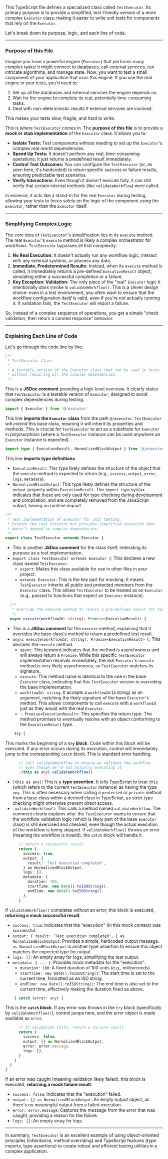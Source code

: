 This TypeScript file defines a specialized class called `TestExecutor`. Its primary purpose is to provide a simplified, test-friendly version of a more complex `Executor` class, making it easier to write unit tests for components that rely on the `Executor`.

Let's break down its purpose, logic, and each line of code.

---

### Purpose of this File

Imagine you have a powerful engine (`Executor`) that performs many complex tasks: it might connect to databases, call external services, run intricate algorithms, and manage state. Now, you want to test a small component of your application that *uses* this engine. If you use the real engine in your tests, you'd need to:

1.  Set up all the databases and external services the engine depends on.
2.  Wait for the engine to complete its real, potentially time-consuming tasks.
3.  Deal with non-deterministic results if external services are involved.

This makes your tests slow, fragile, and hard to write.

This is where `TestExecutor` comes in. The **purpose of this file** is to provide a **mock or stub implementation** of the `Executor` class. It allows you to:

*   **Isolate Tests:** Test components without needing to set up the `Executor`'s complex real-world dependencies.
*   **Speed Up Tests:** It doesn't perform any real, time-consuming operations; it just returns a predefined result immediately.
*   **Control Test Outcomes:** You can configure the `TestExecutor` (or, as seen here, it's hardcoded) to return specific success or failure results, ensuring predictable test scenarios.
*   **Verify Interactions:** Even though it doesn't execute fully, it can still verify that certain internal methods (like `validateWorkflow`) were called.

In essence, it acts like a stand-in for the real `Executor` during testing, allowing your tests to focus solely on the logic of the component *using* the `Executor`, rather than the `Executor` itself.

---

### Simplifying Complex Logic

The core idea of `TestExecutor`'s simplification lies in its `execute` method. The real `Executor`'s `execute` method is likely a complex orchestrator for workflows. `TestExecutor` bypasses all that complexity:

1.  **No Real Execution:** It doesn't actually run any workflow logic, interact with any external systems, or process any data.
2.  **Immediate, Predetermined Results:** Instead, when its `execute` method is called, it immediately returns a pre-defined `ExecutionResult` object, simulating either a successful completion or a failure.
3.  **Key Exception: Validation:** The only piece of the "real" `Executor` logic it intentionally *does* invoke is `validateWorkflow()`. This is a clever design choice: even in a test environment, you often want to ensure that the workflow configuration *itself* is valid, even if you're not actually running it. If validation fails, the `TestExecutor` will report a failure.

So, instead of a complex sequence of operations, you get a simple "check validation, then return a canned response" behavior.

---

### Explaining Each Line of Code

Let's go through the code line by line:

```typescript
/**
 * TestExecutor Class
 *
 * A testable version of the Executor class that can be used in tests
 * without requiring all the complex dependencies.
 */
```
This is a **JSDoc comment** providing a high-level overview. It clearly states that `TestExecutor` is a testable version of `Executor`, designed to avoid complex dependencies during testing.

```typescript
import { Executor } from '@/executor'
```
This line **imports the `Executor` class** from the path `@/executor`. `TestExecutor` will *extend* this base class, meaning it will inherit its properties and methods. This is crucial for `TestExecutor` to act as a substitute for `Executor` in polymorphism (where a `TestExecutor` instance can be used anywhere an `Executor` instance is expected).

```typescript
import type { ExecutionResult, NormalizedBlockOutput } from '@/executor/types'
```
This line **imports type definitions**.
*   `ExecutionResult`: This type likely defines the structure of the object that the `execute` method is expected to return (e.g., `success`, `output`, `error`, `logs`, `metadata`).
*   `NormalizedBlockOutput`: This type likely defines the structure of the `output` property within `ExecutionResult`.
The `import type` syntax indicates that these are only used for type checking during development and compilation, and are completely removed from the JavaScript output, having no runtime impact.

```typescript
/**
 * Test implementation of Executor for unit testing.
 * Extends the real Executor but provides simplified execution that
 * doesn't depend on complex dependencies.
 */
export class TestExecutor extends Executor {
```
*   This is another **JSDoc comment** for the class itself, reiterating its purpose as a test implementation.
*   `export class TestExecutor extends Executor {`: This declares a new class named `TestExecutor`.
    *   `export`: Makes this class available for use in other files in your project.
    *   `extends Executor`: This is the key part for mocking. It means `TestExecutor` inherits all public and protected members from the `Executor` class. This allows `TestExecutor` to be treated as an `Executor` (e.g., passed to functions that expect an `Executor` instance).

```typescript
  /**
   * Override the execute method to return a pre-defined result for testing
   */
  async execute(workflowId: string): Promise<ExecutionResult> {
```
*   This is a **JSDoc comment** for the `execute` method, explaining that it overrides the base class's method to return a predefined test result.
*   `async execute(workflowId: string): Promise<ExecutionResult> {`: This declares the `execute` method.
    *   `async`: This keyword indicates that the method is asynchronous and will always return a `Promise`. While this specific `TestExecutor` implementation resolves immediately, the real `Executor`'s `execute` method is very likely asynchronous, so `TestExecutor` matches its signature.
    *   `execute`: This method name is identical to the one in the base `Executor` class, indicating that this `TestExecutor` version is *overriding* the base implementation.
    *   `workflowId: string`: It accepts a `workflowId` (a string) as an argument, matching the likely signature of the base `Executor`'s method. This allows components to call `execute` with a `workflowId` just as they would with the real `Executor`.
    *   `: Promise<ExecutionResult>`: This specifies the return type. The method promises to eventually resolve with an object conforming to the `ExecutionResult` type.

```typescript
    try {
```
This marks the beginning of a **`try` block**. Code within this block will be executed. If any error occurs during its execution, control will immediately jump to the corresponding `catch` block. This is standard error handling.

```typescript
      // Call validateWorkflow to ensure we validate the workflow
      // even though we're not actually executing it
      ;(this as any).validateWorkflow()
```
*   `(this as any)`: This is a **type assertion**. It tells TypeScript to treat `this` (which refers to the current `TestExecutor` instance) as having the type `any`. This is often necessary when calling a `protected` or `private` method from a base class within a derived class in TypeScript, as strict type checking might otherwise prevent direct access.
*   `.validateWorkflow()`: This calls a method named `validateWorkflow`. The comment clearly explains *why*: the `TestExecutor` wants to ensure that the workflow validation logic (which is likely part of the base `Executor` class) is still exercised and checked, even though the actual execution of the workflow is being skipped. If `validateWorkflow()` throws an error (meaning the workflow is invalid), the `catch` block will handle it.

```typescript
      // Return a successful result
      return {
        success: true,
        output: {
          result: 'Test execution completed',
        } as NormalizedBlockOutput,
        logs: [],
        metadata: {
          duration: 100,
          startTime: new Date().toISOString(),
          endTime: new Date().toISOString(),
        },
      }
```
If `validateWorkflow()` completes without an error, this block is executed, **returning a mock successful result**:
*   `success: true`: Indicates that the "execution" (in this mock context) was successful.
*   `output: { result: 'Test execution completed', } as NormalizedBlockOutput`: Provides a simple, hardcoded output message. `as NormalizedBlockOutput` is another type assertion to ensure this object matches the expected type for output.
*   `logs: []`: An empty array for logs, simplifying the test output.
*   `metadata: { ... }`: Provides mock metadata for the "execution":
    *   `duration: 100`: A fixed duration of 100 units (e.g., milliseconds).
    *   `startTime: new Date().toISOString()`: The start time is set to the current time, formatted as an ISO string.
    *   `endTime: new Date().toISOString()`: The end time is also set to the current time, effectively making the duration fixed as above.

```typescript
    } catch (error: any) {
```
This is the **`catch` block**. If any error was thrown in the `try` block (specifically by `validateWorkflow()`), control jumps here, and the error object is made available as `error`.

```typescript
      // If validation fails, return a failure result
      return {
        success: false,
        output: {} as NormalizedBlockOutput,
        error: error.message,
        logs: [],
      }
    }
  }
}
```
If an error was caught (meaning validation likely failed), this block is executed, **returning a mock failure result**:
*   `success: false`: Indicates that the "execution" failed.
*   `output: {} as NormalizedBlockOutput`: An empty output object, as there's no meaningful output from a failed execution.
*   `error: error.message`: Captures the message from the error that was caught, providing a reason for the failure.
*   `logs: []`: An empty array for logs.

---

In summary, `TestExecutor` is an excellent example of using object-oriented principles (inheritance, method overriding) and TypeScript features (type imports, type assertions) to create robust and efficient testing utilities in a complex application.